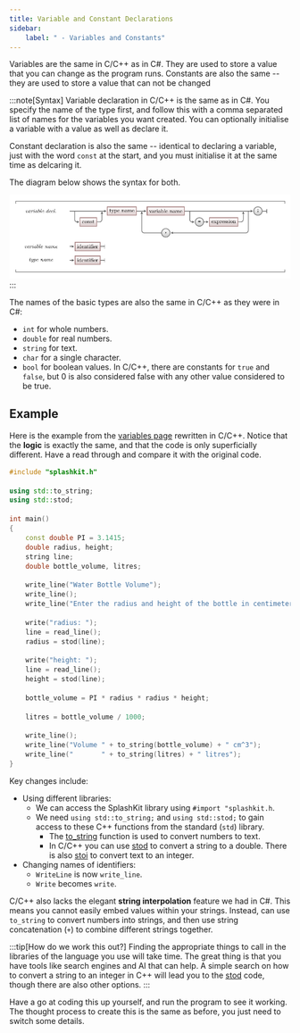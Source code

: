 ```yaml
---
title: Variable and Constant Declarations
sidebar:
    label: " - Variables and Constants"
---
```


Variables are the same in C/C++ as in C#. They are used to store a value that you can change as the program runs.
Constants are also the same -- they are used to store a value that can not be changed

:::note[Syntax]
Variable declaration in C/C++ is the same as in C#. You specify the name of the type first, and follow this with a comma separated list of names for the variables you want created.
You can optionally initialise a variable with a value as well as declare it.

Constant declaration is also the same -- identical to declaring a variable, just with the word `const` at the start, and you must initialise it at the same time as delcaring it.

The diagram below shows the syntax for both.

![Variable declaration syntax in C/C++](./images/variable-decl.png)
:::

The names of the basic types are also the same in C/C++ as they were in C#:

- `int` for whole numbers.
- `double` for real numbers.
- `string` for text.
- `char` for a single character.
- `bool` for boolean values. In C/C++, there are constants for `true` and `false`, but 0 is also considered false with any other value considered to be true.

## Example

Here is the example from the [variables page](/book/part-1-instructions/1-sequence-and-data/2-trailside/07-variable#example-using-multiple-variables) rewritten in C/C++. Notice that the **logic** is exactly the same, and that the code is only superficially different. Have a read through and compare it with the original code.

```cpp
#include "splashkit.h"

using std::to_string;
using std::stod;

int main()
{
    const double PI = 3.1415;
    double radius, height;
    string line;
    double bottle_volume, litres;

    write_line("Water Bottle Volume");
    write_line();
    write_line("Enter the radius and height of the bottle in centimeters");

    write("radius: ");
    line = read_line();
    radius = stod(line);

    write("height: ");
    line = read_line();
    height = stod(line);

    bottle_volume = PI * radius * radius * height;

    litres = bottle_volume / 1000;

    write_line();
    write_line("Volume " + to_string(bottle_volume) + " cm^3");
    write_line("       " + to_string(litres) + " litres");
}
```

Key changes include:

- Using different libraries:
  - We can access the SplashKit library using `#import "splashkit.h`.
  - We need `using std::to_string;` and `using std::stod;` to gain access to these C++ functions from the standard (`std`) library.
    - The [to_string](https://en.cppreference.com/w/cpp/string/basic_string/to_string) function is used to convert numbers to text.
    - In C/C++ you can use [stod](https://en.cppreference.com/w/cpp/string/basic_string/stof) to convert a string to a double. There is also [stoi](https://en.cppreference.com/w/cpp/string/basic_string/stol) to convert text to an integer.
- Changing names of identifiers:
  - `WriteLine` is now `write_line`.
  - `Write` becomes `write`.

C/C++ also lacks the elegant **string interpolation** feature we had in C#. This means you cannot easily embed values within your strings. Instead, can use `to_string` to convert numbers into strings, and then use string concatenation (`+`) to combine different strings together.

:::tip[How do we work this out?]
Finding the appropriate things to call in the libraries of the language you use will take time. The great thing is that you have tools like search engines and AI that can help. A simple search on how to convert a string to an integer in C++ will lead you to the [stod](https://en.cppreference.com/w/cpp/string/basic_string/stof) code, though there are also other options.
:::

Have a go at coding this up yourself, and run the program to see it working. The thought process to create this is the same as before, you just need to switch some details.
